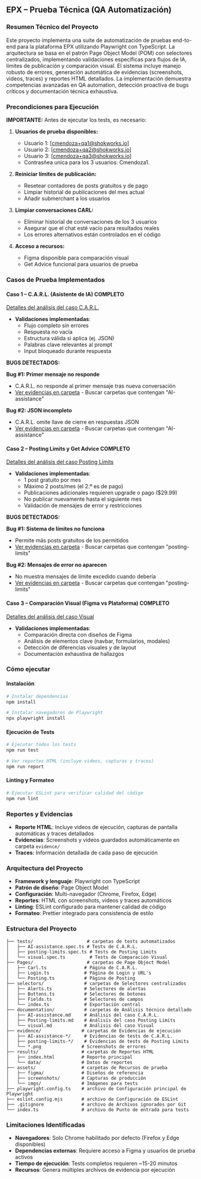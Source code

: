 ## EPX – Prueba Técnica (QA Automatización)

### Resumen Técnico del Proyecto
Este proyecto implementa una suite de automatización de pruebas end-to-end para la plataforma EPX utilizando Playwright con TypeScript. La arquitectura se basa en el patrón Page Object Model (POM) con selectores centralizados, implementando validaciones específicas para flujos de IA, límites de publicación y comparación visual. El sistema incluye manejo robusto de errores, generación automática de evidencias (screenshots, videos, traces) y reportes HTML detallados. La implementación demuestra competencias avanzadas en QA automation, detección proactiva de bugs críticos y documentación técnica exhaustiva.

### Precondiciones para Ejecución
**IMPORTANTE:** Antes de ejecutar los tests, es necesario:

1. **Usuarios de prueba disponibles:**
   - Usuario 1: [cmendoza+qa1@shokworks.io]
   - Usuario 2: [cmendoza+qa2@shokworks.io] 
   - Usuario 3: [cmendoza+qa3@shokworks.io]
   - Contrasñea unica para los 3 usuarios: Cmendoza1.

2. **Reiniciar límites de publicación:**
   - Resetear contadores de posts gratuitos y de pago
   - Limpiar historial de publicaciones del mes actual
   - Añadir submerchant a los usuarios

3. **Limpiar conversaciones CARL:**
   - Eliminar historial de conversaciones de los 3 usuarios
   - Asegurar que el chat esté vacío para resultados reales
   - Los errores alternativos están controlados en el código

4. **Acceso a recursos:**
   - Figma disponible para comparación visual
   - Get Advice funcional para usuarios de prueba

### Casos de Prueba Implementados

#### **Caso 1 – C.A.R.L. (Asistente de IA)** COMPLETO
[Detalles del análisis del caso C.A.R.L.](documentation/AI-assistance.md)
- **Validaciones implementadas**:
  - Flujo completo sin errores
  - Respuesta no vacía
  - Estructura válida si aplica (ej. JSON)
  - Palabras clave relevantes al prompt
  - Input bloqueado durante respuesta

**BUGS DETECTADOS:**

**Bug #1: Primer mensaje no responde**
- C.A.R.L. no responde al primer mensaje tras nueva conversación
- [Ver evidencias en carpeta](evidence/) - Buscar carpetas que contengan "AI-assistance"

**Bug #2: JSON incompleto** 
- C.A.R.L. omite llave de cierre en respuestas JSON
- [Ver evidencias en carpeta](evidence/) - Buscar carpetas que contengan "AI-assistance"

#### **Caso 2 – Posting Limits y Get Advice** COMPLETO
[Detalles del análisis del caso Posting Limits](documentation/Posting-limits.md)
- **Validaciones implementadas**:
  - 1 post gratuito por mes
  - Máximo 2 posts/mes (el 2.º es de pago)
  - Publicaciones adicionales requieren upgrade o pago ($29.99)
  - No publicar nuevamente hasta el siguiente mes
  - Validación de mensajes de error y restricciones

**BUGS DETECTADOS:**

**Bug #1: Sistema de límites no funciona**
- Permite más posts gratuitos de los permitidos
- [Ver evidencias en carpeta](evidence/) - Buscar carpetas que contengan "posting-limits"

**Bug #2: Mensajes de error no aparecen**
- No muestra mensajes de límite excedido cuando debería
- [Ver evidencias en carpeta](evidence/) - Buscar carpetas que contengan "posting-limits"

#### **Caso 3 – Comparación Visual (Figma vs Plataforma)** COMPLETO
[Detalles del análisis del caso Visual](documentation/visual.md)
- **Validaciones implementadas**:
  - Comparación directa con diseños de Figma
  - Análisis de elementos clave (navbar, formularios, modales)
  - Detección de diferencias visuales y de layout
  - Documentación exhaustiva de hallazgos

### Cómo ejecutar

#### **Instalación**
```bash
# Instalar dependencias
npm install

# Instalar navegadores de Playwright
npx playwright install
```

#### **Ejecución de Tests**
```bash
# Ejecutar todos los tests
npm run test

# Ver reportes HTML (incluye videos, capturas y traces)
npm run report
```

#### **Linting y Formateo**
```bash
# Ejecutar ESLint para verificar calidad del código
npm run lint

```

### Reportes y Evidencias
- **Reporte HTML**: Incluye videos de ejecución, capturas de pantalla automáticas y traces detallados
- **Evidencias**: Screenshots y videos guardados automáticamente en carpeta `evidence/`
- **Traces**: Información detallada de cada paso de ejecución

### Arquitectura del Proyecto
- **Framework y lenguaje**: Playwright con TypeScript
- **Patrón de diseño**: Page Object Model
- **Configuración**: Multi-navegador (Chrome, Firefox, Edge)
- **Reportes**: HTML con screenshots, videos y traces automáticos
- **Linting**: ESLint configurado para mantener calidad de código
- **Formateo**: Prettier integrado para consistencia de estilo

### Estructura del Proyecto
```
├── tests/                    # carpetas de tests automatizados
│   ├── AI-assistance.spec.ts # Tests de C.A.R.L.
│   ├── posting-limits.spec.ts # Tests de Posting Limits
│   └── visual.spec.ts         # Tests de Comparación Visual
├── Pages/                    # carpetas de Page Object Model
│   ├── Carl.ts              # Página de C.A.R.L.
│   ├── Login.ts             # Página de Login y URL's
│   └── Posting.ts           # Página de Posting
├── selectors/               # carpetas de Selectores centralizados
│   ├── Alerts.ts            # Selectores de alertas
│   ├── Buttons.ts           # Selectores de botones
│   ├── Fields.ts            # Selectores de campos
│   └── index.ts             # Exportación central
├── documentation/           # carpetas de Análisis técnico detallado
│   ├── AI-assistance.md     # Análisis del caso C.A.R.L.
│   ├── Posting-limits.md    # Análisis del caso Posting Limits
│   └── visual.md            # Análisis del caso Visual
├── evidence/               # carpetas de Evidencias de ejecución
│   ├── AI-assistance-*/     # Evidencias de tests de C.A.R.L.
│   ├── posting-limits-*/    # Evidencias de tests de Posting Limits
│   └── *.png               # Screenshots de errores
├── results/                # carpetas de Reportes HTML
│   ├── index.html          # Reporte principal
│   └── data/               # Datos de reportes
├── assets/                 # carpetas de Recursos de prueba
│   ├── figma/              # Diseños de referencia
│   ├── screenshots/        # Capturas de producción
│   └── imgs/               # Imágenes para tests
├── playwright.config.ts    # archivo de Configuración principal de Playwright
├── eslint.config.mjs       # archivo de Configuración de ESLint
├── .gitignore              # archivo de Archivos ignorados por Git
└── index.ts                # archivo de Punto de entrada para tests
```

### Limitaciones Identificadas
- **Navegadores**: Solo Chrome habilitado por defecto (Firefox y Edge disponibles)
- **Dependencias externas**: Requiere acceso a Figma y usuarios de prueba activos
- **Tiempo de ejecución**: Tests completos requieren ~15-20 minutos
- **Recursos**: Genera múltiples archivos de evidencia por ejecución